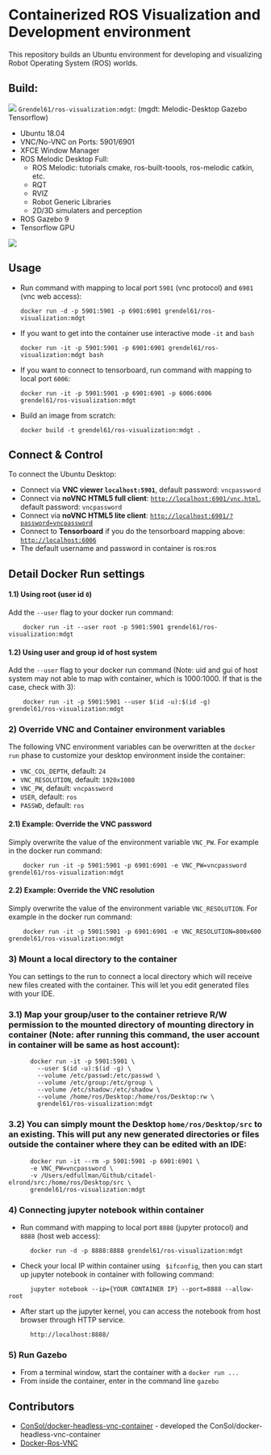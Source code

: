 # Containerized ROS Visualization and Development environment 

This repository builds an Ubuntu environment for developing and visualizing Robot Operating System (ROS) worlds. 

## Build: 
[![](https://images.microbadger.com/badges/version/grendel61/ros-visualization:mdgt.svg)](https://microbadger.com/images/grendel61/ros-visualization:mdgt "Get your own version badge on microbadger.com")
`Grendel61/ros-visualization:mdgt`: 
(mgdt: Melodic-Desktop Gazebo Tensorflow)
* Ubuntu 18.04
* VNC/No-VNC on Ports: 5901/6901
* XFCE Window Manager
* ROS Melodic Desktop Full:
  * ROS Melodic: tutorials cmake, ros-built-toools, ros-melodic catkin, etc. 
  * RQT
  * RVIZ
  * Robot Generic Libraries
  * 2D/3D simulaters and perception
* ROS Gazebo 9
* Tensorflow GPU

[![](https://images.microbadger.com/badges/image/grendel61/ros-visualization:mdgt.svg)](https://microbadger.com/images/grendel61/ros-visualization:mdgt "Get your own image badge on microbadger.com")

## Usage
- Run command with mapping to local port `5901` (vnc protocol) and `6901` (vnc web access):

      docker run -d -p 5901:5901 -p 6901:6901 grendel61/ros-visualization:mdgt

- If you want to get into the container use interactive mode `-it` and `bash`
      
      docker run -it -p 5901:5901 -p 6901:6901 grendel61/ros-visualization:mdgt bash

- If you want to connect to tensorboard, run command with mapping to local port `6006`:
      
      docker run -it -p 5901:5901 -p 6901:6901 -p 6006:6006 grendel61/ros-visualization:mdgt

- Build an image from scratch:

      docker build -t grendel61/ros-visualization:mdgt .

## Connect & Control
To connect the Ubuntu Desktop:
* Connect via __VNC viewer `localhost:5901`__, default password: `vncpassword`
* Connect via __noVNC HTML5 full client__: [`http://localhost:6901/vnc.html`](http://localhost:6901/vnc.html), default password: `vncpassword` 
* Connect via __noVNC HTML5 lite client__: [`http://localhost:6901/?password=vncpassword`](http://localhost:6901/?password=vncpassword) 
* Connect to __Tensorboard__ if you do the tensorboard mapping above: [`http://localhost:6006`](http://localhost:6006)
* The default username and password in container is ros:ros

## Detail Docker Run settings

#### 1.1) Using root (user id `0`)
Add the `--user` flag to your docker run command:
```
    docker run -it --user root -p 5901:5901 grendel61/ros-visualization:mdgt
```
#### 1.2) Using user and group id of host system
Add the `--user` flag to your docker run command (Note: uid and gui of host system may not able to map with container, which is 1000:1000. If that is the case, check with 3):
```
    docker run -it -p 5901:5901 --user $(id -u):$(id -g) grendel61/ros-visualization:mdgt
```
### 2) Override VNC and Container environment variables
The following VNC environment variables can be overwritten at the `docker run` phase to customize your desktop environment inside the container:
* `VNC_COL_DEPTH`, default: `24`
* `VNC_RESOLUTION`, default: `1920x1080`
* `VNC_PW`, default: `vncpassword`
* `USER`, default: `ros`
* `PASSWD`, default: `ros`

#### 2.1) Example: Override the VNC password
Simply overwrite the value of the environment variable `VNC_PW`. For example in
the docker run command:
```
    docker run -it -p 5901:5901 -p 6901:6901 -e VNC_PW=vncpassword grendel61/ros-visualization:mdgt
```
#### 2.2) Example: Override the VNC resolution
Simply overwrite the value of the environment variable `VNC_RESOLUTION`. For example in
the docker run command:
```
    docker run -it -p 5901:5901 -p 6901:6901 -e VNC_RESOLUTION=800x600 grendel61/ros-visualization:mdgt
```
### 3) Mount a local directory to the container
You can settings to the run to connect a local directory which will receive new files created with the container. This will let you edit generated files with your IDE. 

### 3.1) Map your group/user to the container retrieve R/W permission to the mounted directory of mounting directory in container (Note: after running this command, the user account in container will be same as host account):
```
      docker run -it -p 5901:5901 \
        --user $(id -u):$(id -g) \
        --volume /etc/passwd:/etc/passwd \
        --volume /etc/group:/etc/group \
        --volume /etc/shadow:/etc/shadow \
        --volume /home/ros/Desktop:/home/ros/Desktop:rw \
        grendel61/ros-visualization:mdgt
```
### 3.2) You can simply mount the Desktop `home/ros/Desktop/src` to an existing. This will put any new generated directories or files outside the container where they can be edited with an IDE:
```
      docker run -it --rm -p 5901:5901 -p 6901:6901 \
      -e VNC_PW=vncpassword \
      -v /Users/edfullman/Github/citadel-elrond/src:/home/ros/Desktop/src \
      grendel61/ros-visualization:mdgt
```
### 4) Connecting jupyter notebook within container
- Run command with mapping to local port `8888` (jupyter protocol) and `8888` (host web access):
```
      docker run -d -p 8888:8888 grendel61/ros-visualization:mdgt
```
- Check your local IP within container using `` $ifconfig``, then you can start up jupyter notebook in container with following command: 
```
      jupyter notebook --ip={YOUR CONTAINER IP} --port=8888 --allow-root
```
- After start up the jupyter kernel, you can access the notebook from host browser through HTTP service.
```
      http://localhost:8888/
```
### 5) Run Gazebo
- From a terminal window, start the container with a `docker run ... `
- From inside the container, enter in the command line `gazebo`

## Contributors

* [ConSol/docker-headless-vnc-container](https://github.com/ConSol/docker-headless-vnc-container) - developed the ConSol/docker-headless-vnc-container
* [Docker-Ros-VNC](https://github.com/henry2423/docker-ros-vnc)
